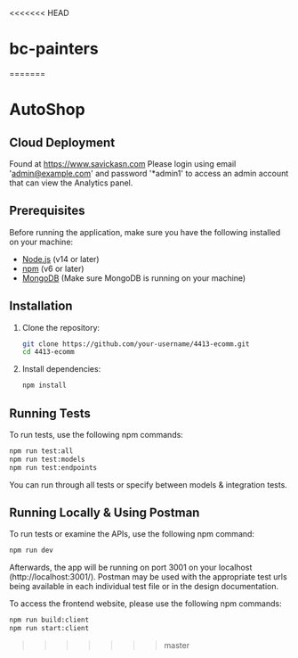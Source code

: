 <<<<<<< HEAD
# bc-painters
=======
# AutoShop

## Cloud Deployment

Found at https://www.savickasn.com
Please login using email 'admin@example.com' and password '*admin1' to access an admin account that can view the Analytics panel. 

## Prerequisites

Before running the application, make sure you have the following installed on your machine:

- [Node.js](https://nodejs.org/) (v14 or later)
- [npm](https://www.npmjs.com/) (v6 or later)
- [MongoDB](https://www.mongodb.com/) (Make sure MongoDB is running on your machine)

## Installation

1. Clone the repository:

    ```bash
    git clone https://github.com/your-username/4413-ecomm.git
    cd 4413-ecomm
    ```

2. Install dependencies:

    ```bash
    npm install
    ```

## Running Tests

To run tests, use the following npm commands:

```bash
npm run test:all
npm run test:models
npm run test:endpoints
```

You can run through all tests or specify between models & integration tests.

## Running Locally & Using Postman

To run tests or examine the APIs, use the following npm command:

```bash
npm run dev
```

Afterwards, the app will be running on port 3001 on your localhost (http://localhost:3001/). Postman may be used with the appropriate test urls being available in each individual test file or in the design documentation.

To access the frontend website, please use the following npm commands:

```bash
npm run build:client
npm run start:client
```
>>>>>>> master
